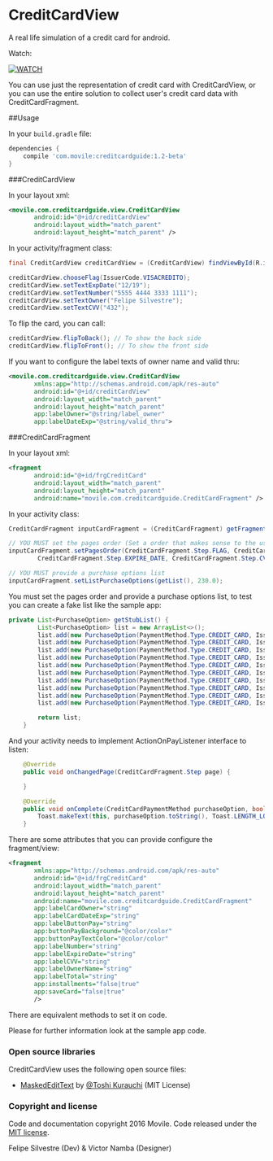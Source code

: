 # CreditCardView
A real life simulation of a credit card for android.

Watch:

[![WATCH](http://img.youtube.com/vi/6BsWDvnu1qA/0.jpg)](https://youtu.be/6BsWDvnu1qA "CreditCardView Android ")

You can use just the representation of credit card with CreditCardView, or you can use the entire solution to collect user's credit card data with CreditCardFragment.

##Usage

In your ``build.gradle`` file:

```groovy
dependencies {
    compile 'com.movile:creditcardguide:1.2-beta'
}
```

###CreditCardView

In your layout xml:

```xml
<movile.com.creditcardguide.view.CreditCardView
       android:id="@+id/creditCardView"
       android:layout_width="match_parent"
       android:layout_height="match_parent" />
```

In your activity/fragment class:

```java
final CreditCardView creditCardView = (CreditCardView) findViewById(R.id.creditCardView);

creditCardView.chooseFlag(IssuerCode.VISACREDITO);
creditCardView.setTextExpDate("12/19");
creditCardView.setTextNumber("5555 4444 3333 1111");
creditCardView.setTextOwner("Felipe Silvestre");
creditCardView.setTextCVV("432");
```

To flip the card, you can call:

```java
creditCardView.flipToBack(); // To show the back side
creditCardView.flipToFront(); // To show the front side
```

If you want to configure the label texts of owner name and valid thru:

```xml
<movile.com.creditcardguide.view.CreditCardView
       xmlns:app="http://schemas.android.com/apk/res-auto"
       android:id="@+id/creditCardView"
       android:layout_width="match_parent"
       android:layout_height="match_parent"
       app:labelOwner="@string/label_owner"
       app:labelDateExp="@string/valid_thru">
```

###CreditCardFragment

In your layout xml:

```xml
<fragment
       android:id="@+id/frgCreditCard"
       android:layout_width="match_parent"
       android:layout_height="match_parent"
       android:name="movile.com.creditcardguide.CreditCardFragment" />
```

In your activity class:

```java
CreditCardFragment inputCardFragment = (CreditCardFragment) getFragmentManager().findFragmentById(R.id.frgCreditCard);

// YOU MUST set the pages order (Set a order that makes sense to the user)
inputCardFragment.setPagesOrder(CreditCardFragment.Step.FLAG, CreditCardFragment.Step.NUMBER,
        CreditCardFragment.Step.EXPIRE_DATE, CreditCardFragment.Step.CVV, CreditCardFragment.Step.NAME);

// YOU MUST provide a purchase options list
inputCardFragment.setListPurchaseOptions(getList(), 230.0);
```

You must set the pages order and provide a purchase options list, to test you can create a fake list like the sample app:

```java
private List<PurchaseOption> getStubList() {
        List<PurchaseOption> list = new ArrayList<>();
        list.add(new PurchaseOption(PaymentMethod.Type.CREDIT_CARD, IssuerCode.MASTERCARD, 6));
        list.add(new PurchaseOption(PaymentMethod.Type.CREDIT_CARD, IssuerCode.VISACREDITO, 6));
        list.add(new PurchaseOption(PaymentMethod.Type.CREDIT_CARD, IssuerCode.AMEX, 6));
        list.add(new PurchaseOption(PaymentMethod.Type.CREDIT_CARD, IssuerCode.PAYPAL, 6));
        list.add(new PurchaseOption(PaymentMethod.Type.CREDIT_CARD, IssuerCode.DINERS, 6));
        list.add(new PurchaseOption(PaymentMethod.Type.CREDIT_CARD, IssuerCode.NUBANK, 6));
        list.add(new PurchaseOption(PaymentMethod.Type.CREDIT_CARD, IssuerCode.AURA, 6));
        list.add(new PurchaseOption(PaymentMethod.Type.CREDIT_CARD, IssuerCode.ELO, 6));
        list.add(new PurchaseOption(PaymentMethod.Type.CREDIT_CARD, IssuerCode.HIPERCARD, 6));
        list.add(new PurchaseOption(PaymentMethod.Type.CREDIT_CARD, IssuerCode.OTHER, 6));

        return list;
    }
```

And your activity needs to implement ActionOnPayListener interface to listen:

```java
    @Override
    public void onChangedPage(CreditCardFragment.Step page) {

    }

    @Override
    public void onComplete(CreditCardPaymentMethod purchaseOption, boolean saveCard) {
        Toast.makeText(this, purchaseOption.toString(), Toast.LENGTH_LONG).show();
    }
```

There are some attributes that you can provide configure the fragment/view:

```xml
<fragment
       xmlns:app="http://schemas.android.com/apk/res-auto"
       android:id="@+id/frgCreditCard"
       android:layout_width="match_parent"
       android:layout_height="match_parent"
       android:name="movile.com.creditcardguide.CreditCardFragment"
       app:labelCardOwner="string"
       app:labelCardDateExp="string"
       app:labelButtonPay="string"
       app:buttonPayBackground="@color/color"
       app:buttonPayTextColor="@color/color"
       app:labelNumber="string"
       app:labelExpireDate="string"
       app:labelCVV="string"
       app:labelOwnerName="string"
       app:labelTotal="string"
       app:installments="false|true"
       app:saveCard="false|true"
       />
```

There are equivalent methods to set it on code.

Please for further information look at the sample app code.

### Open source libraries
CreditCardView uses the following open source files:
* [MaskedEditText](https://github.com/toshikurauchi/MaskedEditText/) by [@Toshi Kurauchi](https://github.com/toshikurauchi) (MIT License)

### Copyright and license

Code and documentation copyright 2016 Movile.
Code released under the [MIT license](https://github.com/Movile/CreditCardView/blob/master/LICENSE.txt).

Felipe Silvestre (Dev) & Victor Namba (Designer)
